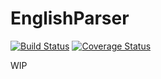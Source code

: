 # EnglishParser

[![Build Status](https://img.shields.io/travis/Klemek/EnglishParser.svg?style=popout)](https://travis-ci.org/Klemek/Villes)
[![Coverage Status](https://img.shields.io/coveralls/github/Klemek/EnglishParser.svg)](https://coveralls.io/github/Klemek/EnglishParser?branch=master)

WIP
